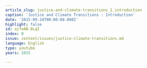 ```yaml
---
article_slug: justice-and-climate-transitions_2_introduction
caption: 'Justice and Climate Transitions : Introduction'
date: '2015-09-24T00:00:00.000Z'
highlight: false
id: ajfeAB-8LqI
index: 0
issue: content/issues/justice-climate-transitions.md
language: English
type: youtube
years: 2015

---
```

